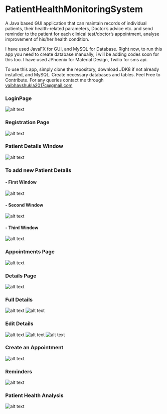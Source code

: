 # PatientHealthMonitoringSystem
A Java based GUI application that can maintain records of individual patients, their health-related
parameters, Doctor’s advice etc. and send reminder to the patient for each clinical test/doctor’s
appointment, analyse improvement of his/her health condition.

I have used JavaFX for GUI, and MySQL for Database.
Right now, to run this app you need to create database manually, i will be adding codes soon for this too.
I have used JPhoenix for Material Design, Twilio for sms api.

To use this app, simply clone the repository, download JDK8 if not already installed, and MySQL. Create necessary databases and tables. 
Feel Free to Contribute.
For any queries contact me through 
vaibhavshukla2017c@gmail.com

### LoginPage
![alt text](https://github.com/ukbaranwal/Phms/blob/master/Screenshots/Screenshot%202019-05-11%20at%202.20.03%20PM.png)

### Registration Page
![alt text](https://github.com/ukbaranwal/Phms/blob/master/Screenshots/Screenshot%202019-05-11%20at%202.43.00%20PM.png)

### Patient Details Window
![alt text](https://github.com/ukbaranwal/Phms/blob/master/Screenshots/Screenshot%202019-05-11%20at%202.24.41%20PM.png)

### To add new Patient Details
#### - First Window
![alt text](https://github.com/lksh97/Phms/blob/master/Screenshots/Screenshot%202019-05-11%20at%202.42.26%20PM.png)

#### - Second Window
![alt text](https://github.com/lksh97/Phms/blob/master/Screenshots/Screenshot%202019-05-11%20at%202.29.57%20PM.png)

#### - Third Window 
![alt text](https://github.com/lksh97/Phms/blob/master/Screenshots/Screenshot%202019-05-11%20at%202.30.20%20PM.png)

### Appointments Page
![alt text](https://github.com/lksh97/Phms/blob/master/Screenshots/Screenshot%202019-05-11%20at%202.42.35%20PM.png)

### Details Page
![alt text](https://github.com/lksh97/Phms/blob/master/Screenshots/Screenshot%202019-05-11%20at%202.35.25%20PM.png)

### Full Details
![alt text](https://github.com/lksh97/Phms/blob/master/Screenshots/Screenshot%202019-05-11%20at%202.34.43%20PM.png)
![alt text](https://github.com/lksh97/Phms/blob/master/Screenshots/Screenshot%202019-05-11%20at%202.34.05%20PM.png)

### Edit Details
![alt text](https://github.com/lksh97/Phms/blob/master/Screenshots/Screenshot%202019-05-11%20at%202.34.43%20PM.png)
![alt text](https://github.com/lksh97/Phms/blob/master/Screenshots/Screenshot%202019-05-11%20at%202.34.56%20PM.png)
![alt text](https://github.com/lksh97/Phms/blob/master/Screenshots/Screenshot%202019-05-11%20at%202.35.01%20PM.png)

### Create an Appointment
![alt text](https://github.com/lksh97/Phms/blob/master/Screenshots/Screenshot%202019-05-11%20at%202.35.20%20PM.png)

### Reminders
![alt text](https://github.com/lksh97/Phms/blob/master/Screenshots/Screenshot%202019-05-11%20at%202.32.20%20PM.png)

### Patient Health Analysis
![alt text](https://github.com/lksh97/Phms/blob/master/Screenshots/Screenshot%202019-05-11%20at%202.35.28%20PM.png)
